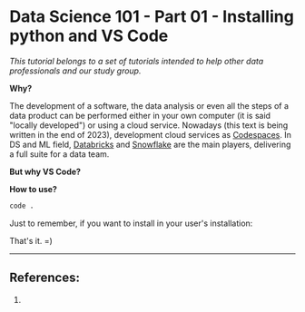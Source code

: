 # Data Science 101 - Part 01 - Installing python and VS Code

*This tutorial belongs to a set of tutorials intended to help other data professionals and our study group.*

**Why?**

The development of a software, the data analysis or even all the steps of a data product can be performed either in your own computer (it is said "locally developed") or using a cloud service. Nowadays (this text is being written in the end of 2023), development cloud services as [Codespaces](https://github.com/features/codespaces). In DS and ML field, [Databricks](https://www.databricks.com/) and [Snowflake](https://www.snowflake.com/en/) are the main players, delivering a full suite for a data team.

**But why VS Code?**


**How to use?**


```bash
code .
```

Just to remember, if you want to install in your user's installation:


That's it. =)

---

## References:

1. 
